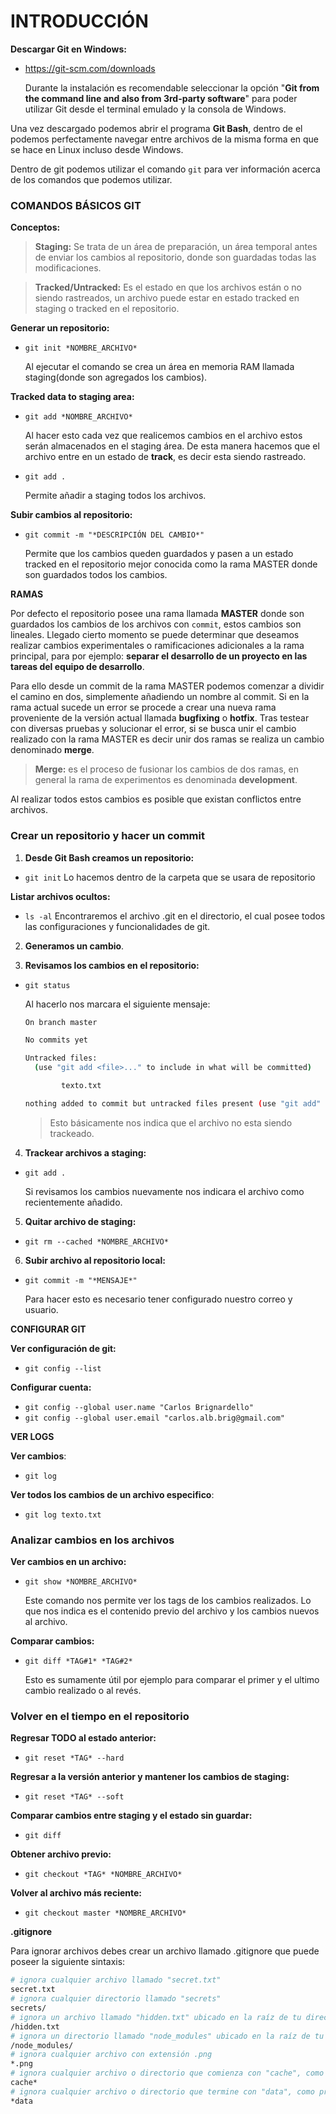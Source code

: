 # INTRODUCCIÓN



**Descargar Git en Windows:**

* https://git-scm.com/downloads

  Durante la instalación es recomendable seleccionar la opción "**Git from the command line and also from 3rd-party software**" para poder utilizar Git desde el terminal emulado y la consola de Windows.

Una vez descargado podemos abrir el programa **Git Bash**, dentro de el podemos perfectamente navegar entre archivos de la misma forma en que se hace en Linux incluso desde Windows.

Dentro de git podemos utilizar el comando `git` para ver información acerca de los comandos que podemos utilizar.



### COMANDOS BÁSICOS GIT

**Conceptos:**

> **Staging:** Se trata de un área de preparación, un área temporal antes de enviar los cambios al repositorio, donde son guardadas todas las modificaciones.

> **Tracked/Untracked:** Es el estado en que los archivos están o no siendo rastreados, un archivo puede estar en estado tracked en staging o tracked en el repositorio.



**Generar un repositorio:**

* `git init *NOMBRE_ARCHIVO*`

  Al ejecutar el comando se crea un área en memoria RAM llamada staging(donde son agregados los cambios).



**Tracked data to staging area:**

* `git add *NOMBRE_ARCHIVO*`

  Al hacer esto cada vez que realicemos cambios en el archivo estos serán almacenados en el staging área. De esta manera hacemos que el archivo entre en un estado de **track**, es decir esta siendo rastreado.
  
* `git add .`

  Permite añadir a staging todos los archivos.



**Subir cambios al repositorio:**

* `git commit -m "*DESCRIPCIÓN DEL CAMBIO*"`

  Permite que los cambios queden guardados y pasen a un estado tracked en el repositorio mejor conocida como la rama MASTER donde son guardados todos los cambios.



**RAMAS**

Por defecto el repositorio posee una rama llamada **MASTER** donde son guardados los cambios de los archivos con `commit`, estos cambios son lineales. Llegado cierto momento se puede determinar que deseamos realizar cambios experimentales o ramificaciones adicionales a la rama principal, para por ejemplo: **separar el desarrollo de un proyecto en las tareas del equipo de desarrollo**. 

Para ello desde un commit de la rama MASTER podemos comenzar a dividir el camino en dos, simplemente añadiendo un nombre al commit. Si en la rama actual sucede un error se procede a crear una nueva rama proveniente de la versión actual llamada **bugfixing** o **hotfix**. Tras testear con diversas pruebas y solucionar el error, si se busca unir el cambio realizado con la rama MASTER es decir unir dos ramas se realiza un cambio denominado **merge**.

> **Merge:** es el proceso de fusionar los cambios de dos ramas, en general la rama de experimentos es denominada **development**.

Al realizar todos estos cambios es posible que existan conflictos entre archivos.



### Crear un repositorio y hacer un commit

1. **Desde Git Bash creamos un repositorio:**

* `git init`
  Lo hacemos dentro de la carpeta que se usara de repositorio

**Listar archivos ocultos:**

* `ls -al`
  Encontraremos el archivo .git en el directorio, el cual posee todos las configuraciones y funcionalidades de git.

2. **Generamos un cambio**.

3. **Revisamos los cambios en el repositorio:**

* `git status`

  Al hacerlo nos marcara el siguiente mensaje:

  ```bash
  On branch master
  
  No commits yet
  
  Untracked files:
    (use "git add <file>..." to include in what will be committed)
  
          texto.txt
  
  nothing added to commit but untracked files present (use "git add" to track)
  ```

  > Esto básicamente nos indica que el archivo no esta siendo trackeado.

4. **Trackear archivos a staging:**

* `git add .`

  Si revisamos los cambios nuevamente nos indicara el archivo como recientemente añadido. 

5. **Quitar archivo de staging:**

* `git rm --cached *NOMBRE_ARCHIVO*`

6. **Subir archivo al repositorio local:**

* `git commit -m "*MENSAJE*"`

  Para hacer esto es necesario tener configurado nuestro correo y usuario.



**CONFIGURAR GIT**

**Ver configuración de git:**

* `git config --list`

**Configurar cuenta:**

* `git config --global user.name "Carlos Brignardello"`
* `git config --global user.email "carlos.alb.brig@gmail.com"`



**VER LOGS**

**Ver cambios**:

* `git log`

**Ver todos los cambios de un archivo especifico**:

* `git log texto.txt`



### Analizar cambios en los archivos

**Ver cambios en un archivo:**

* `git show *NOMBRE_ARCHIVO*`

  Este comando nos permite ver los tags de los cambios realizados. Lo que nos indica es el contenido previo del archivo y los cambios nuevos al archivo.

**Comparar cambios:**

* `git diff *TAG#1* *TAG#2*`

  Esto es sumamente útil por ejemplo para comparar el primer y el ultimo cambio realizado o al revés.



### Volver en el tiempo en el repositorio

**Regresar TODO al estado anterior:**

* `git reset *TAG* --hard`

**Regresar a la versión anterior y mantener los cambios de staging:**

* `git reset *TAG* --soft`

**Comparar cambios entre staging y el estado sin guardar:**

* `git diff`

**Obtener archivo previo:**

* `git checkout *TAG* *NOMBRE_ARCHIVO*`

**Volver al archivo más reciente:**

* `git checkout master *NOMBRE_ARCHIVO*`



**.gitignore**

Para ignorar archivos debes crear un archivo llamado .gitignore que puede poseer la siguiente sintaxis:

```bash
# ignora cualquier archivo llamado "secret.txt"
secret.txt
# ignora cualquier directorio llamado "secrets"
secrets/
# ignora un archivo llamado "hidden.txt" ubicado en la raíz de tu directorio de trabajo
/hidden.txt
# ignora un directorio llamado "node_modules" ubicado en la raíz de tu directorio de trabajo
/node_modules/
# ignora cualquier archivo con extensión .png
*.png
# ignora cualquier archivo o directorio que comienza con "cache", como cache-file-01, cached_assets/, etc.
cache*
# ignora cualquier archivo o directorio que termine con "data", como project_data/, big_file_of_data
*data
```


